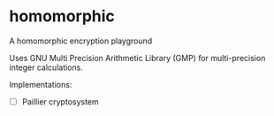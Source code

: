 # homomorphic
A homomorphic encryption playground

Uses GNU Multi Precision Arithmetic Library (GMP) for multi-precision integer calculations. 

Implementations:
- [ ] Paillier cryptosystem

